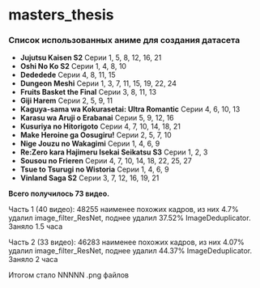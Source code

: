 # masters_thesis

### Список использованных аниме для создания датасета

- **Jujutsu Kaisen S2** Серии 1, 5, 8, 12, 16, 21
- **Oshi No Ko S2** Серии 1, 4, 8, 10
- **Dededede** Серии 4, 8, 11, 15
- **Dungeon Meshi** Серии 1, 3, 7, 11, 15, 19, 22, 24
- **Fruits Basket the Final** Серии 3, 8, 11, 13
- **Giji Harem** Серии 2, 5, 9, 11
- **Kaguya-sama wa Kokurasetai: Ultra Romantic** Серии 4, 6, 10, 13
- **Karasu wa Aruji o Erabanai** Серии 5, 9, 12, 16
- **Kusuriya no Hitorigoto** Серии 4, 7, 10, 14, 18, 21
- **Make Heroine ga Oosugiru!** Серии 2, 5, 7, 10
- **Nige Jouzu no Wakagimi** Серии 1, 4, 6, 9
- **Re:Zero kara Hajimeru Isekai Seikatsu S3** Серии 1, 2, 3
- **Sousou no Frieren** Серии 4, 7, 10, 14, 18, 22, 25, 27
- **Tsue to Tsurugi no Wistoria** Серии 1, 4, 6, 9
- **Vinland Saga S2** Серии 3, 7, 12, 16, 19, 21

**Всего получилось 73 видео.**

Часть 1 (40 видео): 48255 наименее похожих кадров, из них 4.7% удалил image_filter_ResNet, поднее удалил 37.52% ImageDeduplicator. Заняло 1.5 часа

Часть 2 (33 видео): 46283 наименее похожих кадров, из них 4.07% удалил image_filter_ResNet, поднее удалил 44.37% ImageDeduplicator. Заняло 2 часа

Итогом стало NNNNN .png файлов
